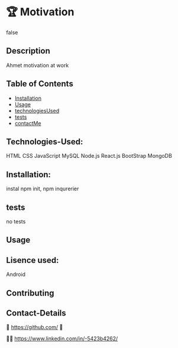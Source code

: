 
# 🏆 Motivation
false

## Description

Ahmet motivation at work

## Table of Contents 
* [Installation](#Installation)
* [Usage](#usage)
* [technologiesUsed](#technologies-Used)
* [tests](#Tests)
* [contactMe](#Contact-Me)

## Technologies-Used:

HTML
CSS
JavaScript
MySQL
Node.js
React.js
BootStrap
MongoDB

## Installation:

instal npm init, npm inqurerier

## tests
no tests
  
## Usage


## Lisence used:
  Android
## Contributing


## Contact-Details

💾 https://github.com/
📧 

👷‍♀️  https://www.linkedin.com/in/-5423b4262/
